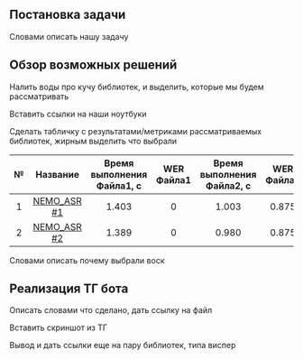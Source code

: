 ## Постановка задачи

Словами описать нашу задачу

## Обзор возможных решений

Налить воды про кучу библиотек, и выделить, которые мы будем рассматривать

Вставить ссылки на наши ноутбуки

Сделать табличку с результатами/метриками рассматриваемых библиотек, жирным выделить что выбрали

| №   | Название  |Время выполнения Файла1, с  | WER Файла1 | Время выполнения Файла2, с   | WER Файла2  |
|:---:|:---:      |:---:                       |:---:       |:---:                         |:---:        |
| 1   | [NEMO_ASR #1](experiments/nemo_asr.ipynb) | 1.403  | 0  | 1.003                   | 0.875       |
| 2   | [NEMO_ASR #2](experiments/nemo_asr.ipynb) | 1.389  | 0  | 0.980                   | 0.875       |

Словами описать почему выбрали воск

## Реализация ТГ бота

Описать словами что сделано, дать ссылку на файл

Вставить скриншот из ТГ

Вывод и дать ссылки еще на пару библиотек, типа виспер

